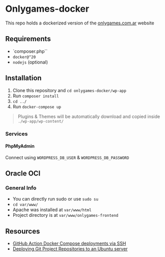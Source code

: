 # Onlygames-docker

This repo holds a dockerized version of the [onlygames.com.ar](https://onlygames.com.ar) website

## Requirements

- `composer.php``
- `docker@^20`
- `nodejs` (optional)

## Installation

1. Clone this repository and `cd onlygames-docker/wp-app`
2. Run `composer install`
3. `cd ../`
4. Run `docker-compose up`

> Plugins & Themes will be automatically download and copied inside `./wp-app/wp-content/`

### Services

#### PhpMyAdmin

Connect using `WORDPRESS_DB_USER` & `WORDPRESS_DB_PASSWORD`


## Oracle OCI

### General Info

- You can directly run sudo or use `sudo su`
- `cd var/www/`
- Apache was installed at `var/www/html`
- Project directory is at `var/www/onlygames-frontend`

## Resources

- [GitHub Action Docker Compose deployments via SSH](https://docs.servicestack.net/ssh-docker-compose-deploment#leveraging-github-container-registry)
- [Deploying Git Project Repositories to an Ubuntu server](https://gist.github.com/WesThorburn/9ac3fb5713b85e31714d9e9052e8d19c)